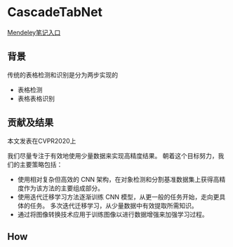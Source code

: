 # CascadeTabNet

[Mendeley笔记入口](https://www.mendeley.com/reference-manager/reader/13d3bc60-189b-3db3-97e7-09fb69071d2d/64b8e0a6-6e55-4757-0872-c678c2240164)

## 背景

传统的表格检测和识别是分为两步实现的

- 表格检测
- 表格表格识别



## 贡献及结果

本文发表在CVPR2020上

我们尽量专注于有效地使用少量数据来实现高精度结果。 朝着这个目标努力，我们的主要策略包括：

- 使用相对复杂但高效的 CNN 架构，在对象检测和分割基准数据集上获得高精度作为该方法的主要组成部分。
- 使用迭代迁移学习方法逐渐训练 CNN 模型，从更一般的任务开始，走向更具体的任务。 多次迭代迁移学习，从少量数据中有效提取所需知识。
- 通过将图像转换技术应用于训练图像以进行数据增强来加强学习过程。

## How



